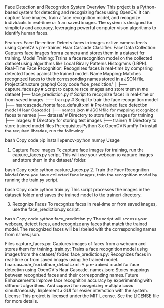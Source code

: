 Face Detection and Recognition System
Overview
This project is a Python-based system for detecting and recognizing faces using OpenCV. It can capture face images, train a face recognition model, and recognize individuals in real-time or from saved images. The system is designed for simplicity and accuracy, leveraging powerful computer vision algorithms to identify human faces.

Features
Face Detection: Detects faces in images or live camera feeds using OpenCV's pre-trained Haar Cascade Classifier.
Face Data Collection: Captures face images from a camera and stores them in a dataset for training.
Model Training: Trains a face recognition model on the collected dataset using algorithms like Local Binary Patterns Histograms (LBPH).
Real-Time Face Recognition: Recognizes faces in real-time by comparing detected faces against the trained model.
Name Mapping: Matches recognized faces to their corresponding names stored in a JSON file.
Project Structure
graphql
Copy code
face_prediction/
│
├── capture_faces.py                # Script to capture face images and store them in the dataset
├── face_prediction.py              # Script to recognize faces in real-time or from saved images
├── train.py                        # Script to train the face recognition model
├── haarcascade_frontalface_default.xml # Pre-trained face detection model (Haar Cascade)
├── names.json                      # JSON file for mapping recognized faces to names
├── dataset/                        # Directory to store face images for training
├── images/                         # Directory for storing test images
├── trainer/                        # Directory to store trained model files
Prerequisites
Python 3.x
OpenCV
NumPy
To install the required libraries, run the following:

bash
Copy code
pip install opencv-python numpy
Usage
1. Capture Face Images
To capture face images for training, run the capture_faces.py script. This will use your webcam to capture images and store them in the dataset/ folder.

bash
Copy code
python capture_faces.py
2. Train the Face Recognition Model
Once you have collected face images, train the recognition model by running the train.py script.

bash
Copy code
python train.py
This script processes the images in the dataset/ folder and saves the trained model to the trainer/ directory.

3. Recognize Faces
To recognize faces in real-time or from saved images, use the face_prediction.py script.

bash
Copy code
python face_prediction.py
The script will access your webcam, detect faces, and recognize any faces that match the trained model. The recognized faces will be labeled with the corresponding names from names.json.

Files
capture_faces.py: Captures images of faces from a webcam and stores them for training.
train.py: Trains a face recognition model using images from the dataset/ folder.
face_prediction.py: Recognizes faces in real-time or from saved images using the trained model.
haarcascade_frontalface_default.xml: A pre-trained model for face detection using OpenCV's Haar Cascade.
names.json: Stores mappings between recognized faces and their corresponding names.
Future Enhancements
Improve face recognition accuracy by experimenting with different algorithms.
Add support for recognizing multiple faces simultaneously.
Implement a GUI for easier interaction with the system.
License
This project is licensed under the MIT License. See the LICENSE file for more details.
